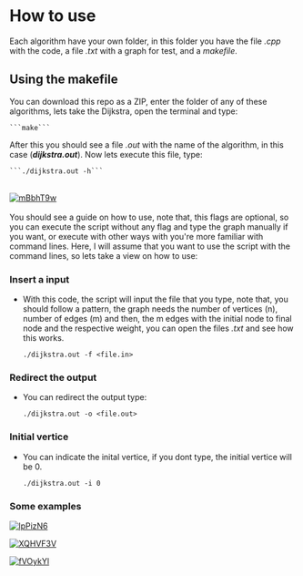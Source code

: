 # How to use

Each algorithm have your own folder, in this folder you have the file *.cpp* with the code, a file *.txt* with a graph for test, and a *makefile*.

## Using the makefile

You can download this repo as a ZIP, enter the folder of any of these algorithms, lets take the Dijkstra, open the terminal and type:

    ```make```

After this you should see a file *.out* with the name of the algorithm, in this case (***dijkstra.out***). Now lets execute this file, type:

    ```./dijkstra.out -h```

<br>
<a href="https://ibb.co/PtJMkH6"><img src="https://i.ibb.co/x3wYZT7/mBbhT9w.png" alt="mBbhT9w" border="0"></a><br /><a target='_blank' href='https://pt-br.imgbb.com/'></a>
<br>
You should see a guide on how to use, note that, this flags are optional, so you can execute the script without any flag and type the graph manually if you want, or execute with other ways with you're more familiar with command lines. Here, I will assume that you want to use the script with the command lines, so lets take a view on how to use:


### Insert a input
- With this code, the script will input the file that you type, note that, you should follow a pattern, the graph needs the number of vertices (n), number of edges (m) and then, the m edges with the initial node to final node and the respective weight, you can open the files *.txt* and see how this works.

    ```./dijkstra.out -f <file.in>```

### Redirect the output
- You can redirect the output type:

    ```./dijkstra.out -o <file.out>```
   
 ### Initial vertice
 - You can indicate the inital vertice, if you dont type, the initial vertice will be 0.

    ```./dijkstra.out -i 0```
  

### Some examples
<a href="https://ibb.co/XyHnGy5"><img src="https://i.ibb.co/9wPxdw4/lpPizN6.png" alt="lpPizN6" border="0"></a>

<a href="https://ibb.co/92zJpJb"><img src="https://i.ibb.co/CvNqwqb/XQHVF3V.png" alt="XQHVF3V" border="0"></a>

<a href="https://ibb.co/HHPQxfx"><img src="https://i.ibb.co/NyNzmdm/fVOykYl.png" alt="fVOykYl" border="0"></a>
